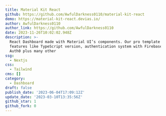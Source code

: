 ```yaml
---
title: Material Kit React
github: https://github.com/AwfulDarkness0110/material-kit-react
demo: https://material-kit-react.devias.io/
author: AwfulDarkness0110
author_link: https://github.com/AwfulDarkness0110
date: 2023-11-26T10:02:02.948Z
description: >-
  React Dashboard made with Material UI’s components. Our pro template contains
  features like TypeScript version, authentication system with Firebase and
  Auth0 plus many other
ssg:
  - Nextjs
css:
  - Tailwind
cms: []
category:
  - Dashboard
draft: false
publish_date: '2023-06-04T17:09:12Z'
update_date: '2023-03-10T13:35:56Z'
github_star: 1
github_fork: 0
---
```

